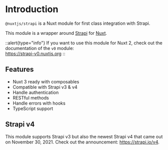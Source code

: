 # Introduction

`@nuxtjs/strapi` is a Nuxt module for first class integration with Strapi.

This module is a wrapper around [Strapi](https://strapi.io/) for [Nuxt](https://v3.nuxtjs.org).

::alert{type="info"}
If you want to use this module for Nuxt 2, check out the documentation of the `v0` module:
<br>
https://strapi-v0.nuxtjs.org
::

## Features

- Nuxt 3 ready with composables
- Compatible with Strapi v3 & v4
- Handle authentication
- RESTful methods
- Handle errors with hooks
- TypeScript support

## Strapi v4

This module supports Strapi v3 but also the newest Strapi v4 that came out on November 30, 2021. Check out the announcement: https://strapi.io/v4.
